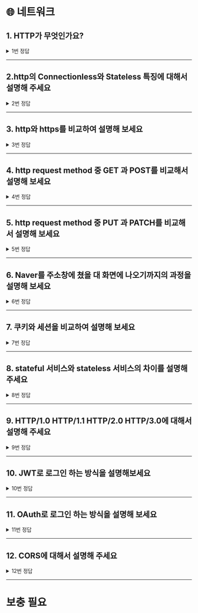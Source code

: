 # 🌐 네트워크

## 1. HTTP가 무엇인가요?

<details>
<summary>1번 정답</summary>
<div markdown="1">
 http는 HyperText Transfer Protocol의 약자로 서버 클라이언트 모델을 따르면서 request/response 구조로 웹 상에서 정보를 주고받을 수 있는 프로토콜입니다.<br>
 TCP/IP 기반으로 작동하며, Connectionless와 Stateless의 특징을 가지고 있습니다.
</div>
</details>
<hr>

## 2.http의 Connectionless와 Stateless 특징에 대해서 설명해 주세요

<details>
<summary>2번 정답</summary>
<div markdown="1">
http는 서버에 연결 후 요청에 응답을 받고나면 연결을 끊는데 이러한 특징을 connectionless라고 합니다.<br>
그리고 연결을 끊었기 때문에 이전의 상태를 알 수 없어서 stateless의 특징도 갖게 됩니다.
</div>
</details>
<hr>

## 3. http와 https를 비교하여 설명해 보세요

<details>
<summary>3번 정답</summary>
<div markdown="1">
http와 https 모두 인터넷 통신을 위한 프로토콜이지만 몇 가지 차이점이 있습니다.<br>
먼저 가장 큰 차이점은 보안성입니다. http는 평문 통신으로 암호화되지 않은 데이터를 주고 받기 때문에 보안에 취약하다는 단점이 있습니다. 반면 https는 ssl/tls 프로토콜을 사용하여 데이터를 암호화하여 전송하기 때문에 보안성이 높습니다.<br>
두 번째는 포트번호입니다. http는  80번 포트 https는 443포트를 사용합니다.<br>
세 번째는 인증서입니다. https는 ssl/tls 인증서를 사용하여 신원을 보호합니다.<br>
네 번째는 속도입니다. https는 암호화된 데이터를 전송하기 때문에 http에 비해 속도가 느립니다.<br>
다섯 번째는 검색 엔진 최적화입니다. https는 검색 엔진 최적화를 위해 google에서 우선적으로 검색되는 경향이 있습니다.<br>
<br>
요약하자면 https는 보안성이 높지만 암호화 과정때문에 속도가 느리고, https는 반대로 보안성은 낮지만 속도가 빠릅니다.

</div>
</details>
<hr>

## 4. http request method 중 GET 과 POST를 비교해서 설명해 보세요

<details>
<summary>4번 정답</summary>
<div markdown="1">
GET 메서드는 클라이언트가 서버에게 리소스 조회를 요청할 때 사용하는 메서드입니다.<br>
POST 메서드는 서버에게 데이터를 생성을 요청할 때 사용하는 메서드입니다.<br>
<br>
GET 메서드는 URL 뒤에 Query String을 추가해서 데이터를 전달하고, POST 메서드는 전달할 데이터를 Body 부분에 포함시켜 통신합니다.
<br>
GET 메서드는 요청하는 데이터가 URL에 노출되어 있어서 보안상 취약할 수 있지만, 캐시를 이용하여 빠른 속도로 데이터를 받아올 수 있습니다.<br>
반면 POST는 데이터가 본문에 담겨 전달되므로 비교적 보안성이 높으나 캐시가 없어서 GET보다 느릴 수 있습니다.
</div>
</details>
<hr>

## 5. http request method 중 PUT 과 PATCH를 비교해서 설명해 보세요

<details>
<summary>5번 정답</summary>
<div markdown="1">
PUT과 PATCH는 데이터를 수정할 때 사용되며, 비슷한 기능을 수행하지만 약간의 차이가 있습니다.<br>
PUT은 전체 데이터를 수정할 때 사용되며, 클라이언트가 전체 데이터를 보내면 서버는 해당 데이터로 완전히 대체됩니다.<br>
반면, PATCH는 부분적인 수정을 할 때 사용되며 클라이언트가 변경하고자 하는 필드만 보내면 서버는 해당 필드만 수정하고 나머지는 그대로 유지합니다.
</div>
</details>
<hr>

## 6. Naver를 주소창에 쳤을 대 화면에 나오기까지의 과정을 설명해 보세요

<details>
<summary>6번 정답</summary>
<div markdown="1">
1. 사용자가 주소창에 브라우저에 해당 url를 입력합니다.<br>
2. 브라우저는 DNS(Domain Name System) 서버에 "naver.com"도메인명의 IP 주소를 요청합니다.<br>
3. DNS 서버는 "naver.com" 도메인명에 해당하는 IP 주소를 응답합니다.<br>
4. 클라이언트의 브라우저는 해당 IP 주소로 HTTP 요청 메시지를 보냅니다.<br>
5. 네이버 서버는 클라이언트의 요청을 받아 해당 요청에 대한 HTTP 응답 메시지를 생성합니다.<br>
6. 생성된 HTTP 응답 메시지를 서버에서 클라이언트의 브라우저로 전송합니다.<br>
7. 클라이언트의 브라우저는 전송받은 HTTP 응답 메시지를 해석하여 사용자에게 네이버 웹사이트를 표시합니다.<br>
</div>
</details>
<hr>

## 7. 쿠키와 세션을 비교하여 설명해 보세요

<details>
<summary>7번 정답</summary>
<div markdown="1">
쿠키와 세션은 모두 클라이언트와 서버간의 상태를 유지하기 위한 메커니즘입니다.<br>
하지만 쿠키와 세션은 상태를 유지하는 방법이 다릅니다.<br>
1. 저장위치 : 쿠키는 상태를 브라우저에 저장하며, 세션은 서버 측에 저장합니다.<br>
2. 저장내용 : 쿠키는 클라이언트 측에 작은 양의 데이터를 저장할 수 있고, 세션은 보통 쿠키에 저장된 세션 ID와 같은 식별자를 사용하여 서버 측에 데이터를 저장할 수 있습니다.<br>
3. 보안 : 쿠키는 클라이언트 측에 저장되므로 보안에 취약하고, 세션은 서버 측에 저장되므로 상대적으로 안전합니다.<br>
4. 만료 시점 : 쿠키는 만료일이 지나면 자동으로 삭제되고, 세션은 세션 ID를 사용하여 서버 측에서 삭제할 수 있습니다.<br>
<br>
즉, 쿠키는 클라이언트 측에서 간단한 정보를 저장하고, 세션은 서버 측에서 보다 복잡한 정보를 저장합니다. 또한, 세션은 쿠키보다 보안적으로 더 안전합니다.

</div>
</details>
<hr>

## 8. stateful 서비스와 stateless 서비스의 차이를 설명해 주세요

<details>
<summary>8번 정답</summary>
<div markdown="1">
stateful서비스는 클라이언트와 서버의 연결을 유지하며 , 이전 상태 정보를 유지합니다. 예를 들어, FTP서비스에서 데이터 전송을 할 때 TCP/IP 연결을 유지하면서 파일을 전송하고 상태 정보를 유지합니다.<br>
반면 stateless서비스는 클라이언트와 서버의 연결을 유지하지 않고, 상태정보도 저장하지 않습니다. 예를 들어, HTTP 서비스가 있습니다.<br>
<br>
stateful 서비스는 상태 정보를 유지해야 하므로, 클라이언트와 서버 간의 부하가 크고 확장성이 낮습니다. 하지만 상태정보를 유지하기때문에 일관성을 유지하기 쉽습니다.<br>
 반면 stateless 서비스는 연결을 유지하지 않으므로, 확장성이 높고 부하가 적습니다. 하지만 상태를 저장하지 않기에 일관성 유지가 어렵습니다.
</div>
</details>
<hr>

## 9. HTTP/1.0 HTTP/1.1 HTTP/2.0 HTTP/3.0에 대해서 설명해 주세요

<details>
<summary>9번 정답</summary>
<div markdown="1">
1. HTTP/1.0
- <strong>최초의 HTTP 버전</strong>으로, 1996년에 등장했습니다.<br>
- <strong>하나의 요청에 대해 하나의 응답</strong>을 받아야 했으며, 캐싱 기능이 부족하여 성능이 떨어졌습니다.<br>
- 보안 기능이 부족하여 보안에 취약합니다.<br>
<br>
2. HTTP/1.1<br>
<br>
- 1999년에 등장한 <strong>HTTP의 개선 버전</strong>입니다.<br>
- <strong>하나의 연결로 여러 개의 요청을 처리</strong>할 수 있도록 개선되었습니다.<br>
 이를 통해 <strong>병렬로 요청과 응답을 처리</strong>할 수 있게 되어 성능이 개선되었습니다.<br>
- <strong>캐싱 기능이 개선되었으며, 보안 기능도 개선</strong>되었습니다.<br>
<br>
3. HTTP/2.0<br>
<br>
- 2015년에 등장한 <strong>HTTP의 최신 버전</strong>입니다.<br>
- 요청과 응답을 이진화하여 처리하므로, 처리 속도가 빨라지고 대역폭을 효율적으로 사용할 수 있게 됩니다.<br>
- <strong>하나의 연결로 여러 개의 요청과 응답을 처리하는 기능이 개선</strong>되었습니다.<br>
- <strong>보안 기능이 강화</strong>되었습니다.<br>
<br>
4. HTTP/3.0<br>
<br>
- <strong>현재 개발 중인 HTTP의 최신 버전</strong>입니다.<br>
- <strong>UDP 프로토콜을 기반</strong>으로 하여, 연결 설정과 데이터 전송을 병렬</strong>로 처리할 수 있습니다.<br>
- <strong>TCP의 문제점을 보완하여, 연결이 끊기더라도 빠른 데이터 전송이 가능</strong>합니다.<br>
- 보안 기능이 강화되었습니다.<br>
<br>
따라서, HTTP 버전이 높아질수록 성능과 보안 기능이 개선되며, 최신 버전을 사용함으로써 더 나은 웹 환경을 제공할 수 있습니다.<br>

</div>
</details>
<hr>

## 10. JWT로 로그인 하는 방식을 설명해보세요

<details>
<summary>10번 정답</summary>
<div markdown="1">
JWT는 JSON Web Token의 약자로 사용자 인증 정보를 안전하게 전송하기 위한 방법 중 하나입니다.<br>
JWT를 사용하여 로그인하는 방식은 다음과 같습니다.<br>
<br>
1. 클라이언트에서 사용자가 로그인할 때, 서버에 사용자의 로그인 정보를 보냅니다.<br>
2. 서버는 사용자가 입력한 로그인 정보를 검증합니다.<br>
3. 검증이 성공하면, 서버는 JWT를 발급하여 클라이언트에게 전달합니다.<br>
4. 클라이언트는 이후 요청에 대해 JWT를 함께 전송합니다.<br>
5. 서버는 JWT를 검증하여, 요청이 유효한지 확인합니다.<br>
6. JWT가 검증되면, 서버는 요청에 대한 응답을 반환합니다.<br>
<br>
JWT는 서명된 정보를 가지고 있으므로, 클라이언트에서 JWT를 조작하여 인증을 획득하는 것은 불가능합니다.<br>
 따라서, JWT를 사용하여 로그인하는 방식은 보안적으로 안전하며, 사용자의 인증 정보를 안전하게 전송할 수 있습니다.<br>
<br>
JWT를 사용한 로그인 방식은 많은 웹 서비스에서 사용되고 있으며, 다양한 프로그래밍 언어와 프레임워크에서 지원하고 있습니다.

</div>
</details>
<hr>

## 11. OAuth로 로그인 하는 방식을 설명해 보세요

<details>
<summary>11번 정답</summary>
<div markdown="1">
OAuth는 Open Authorization의 약자로 사용자가 다른 애플리케이션에서 사용하는 서비스에 대해 권한을 부여할 수 있도록 하는 인터넷 표준 프로토콜입니다.<br>
<br>
1. 클라이언트 애플리케이션에서 사용자가 다른 서비스에 로그인하도록 요청합니다.<br>
2. 사용자는 다른 서비스에 로그인하고, 클라이언트 애플리케이션에서 요청한 권한을 부여합니다.<br>
3. 다른 서비스는 클라이언트 애플리케이션에 대한 액세스 토큰을 발급하고, 이를 클라이언트 애플리케이션에 반환합니다.<br>
4. 클라이언트 애플리케이션은 이후 요청에 대해 액세스 토큰을 함께 전송합니다.<br>
5. 서비스는 액세스 토큰을 검증하여, 요청이 유효한지 확인합니다.<br>
6. 액세스 토큰이 검증되면, 서비스는 요청에 대한 응답을 반환합니다.<br>
<br>
OAuth를 사용하여 로그인하는 방식은 사용자가 다른 서비스의 인증 정보를 클라이언트 애플리케이션과 공유하지 않아도 되므로, 보안적으로 안전합니다.<br>
 또한, OAuth를 사용하면 사용자가 한 번 로그인하면, 다른 서비스들에서도 로그인할 필요 없이 액세스 토큰만으로 인증이 가능하므로 사용자 경험을 향상시킬 수 있습니다.<br>
<br>
OAuth를 사용한 로그인 방식은 많은 웹 서비스에서 사용되고 있으며, 다양한 프로그래밍 언어와 프레임워크에서 지원하고 있습니다.<br>

</div>
</details>
<hr>

## 12. CORS에 대해서 설명해 주세요

<details>
<summary>12번 정답</summary>
<div markdown="1">
CORS(Cross-Origin Resource Sharing)란, 웹 브라우저에서 실행되는 JavaScript에서 다른 출처의 리소스에 접근하는 것을 제한하는 보안 정책입니다.<br>
 다른 출처의 리소스를 요청하는 것을 "Cross-Origin Request"라고 하며, 기본적으로 브라우저는 이를 보안상의 이유로 차단합니다.<br>
<br>
CORS를 사용하면, 웹 애플리케이션에서 다른 출처의 리소스에 접근할 수 있도록 브라우저에서 설정을 변경할 수 있습니다.<br>
 이를 위해서는, 서버에서 CORS 정책을 설정해야 합니다.<br>
  서버에서 Access-Control-Allow-Origin 헤더를 설정하면, 브라우저는 해당 출처의 리소스에 접근할 수 있도록 허용합니다.<br>
<br>
CORS는 보안상의 이유로 브라우저에서 제한하는 것이기 때문에, 서버 사이드에서는 별도의 제한이 없습니다. 따라서, 서버 측에서는 CORS를 사용하지 않아도 됩니다.<br>
<br>
CORS를 사용하여 다른 출처의 리소스에 접근하는 것은 보안에 대한 고민이 필요합니다.<br>
외부 출처에서 제공하는 리소스를 사용할 경우, 해당 리소스가 악성 스크립트나 코드를 포함하고 있을 가능성이 있으므로, 신뢰할 수 있는 출처에서만 사용하는 것이 좋습니다.

</div>
</details>
<hr>

# 보충 필요
